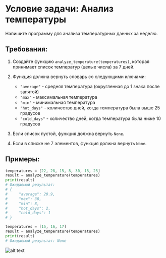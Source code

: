 # Условие задачи: Анализ температуры

Напишите программу для анализа температурных данных за неделю.

## Требования:

1. Создайте функцию `analyze_temperature(temperatures)`, которая принимает список температур (целые числа) за 7 дней.

2. Функция должна вернуть словарь со следующими ключами:
   - `"average"` - средняя температура (округленная до 1 знака после запятой)
   - `"max"` - максимальная температура
   - `"min"` - минимальная температура
   - `"hot_days"` - количество дней, когда температура была выше 25 градусов
   - `"cold_days"` - количество дней, когда температура была ниже 10 градусов

3. Если список пустой, функция должна вернуть `None`.

4. Если в списке не 7 элементов, функция должна вернуть `None`.

## Примеры:

```python
temperatures = [22, 28, 15, 8, 30, 18, 25]
result = analyze_temperature(temperatures)
print(result)
# Ожидаемый результат:
# {
#     "average": 20.9,
#     "max": 30,
#     "min": 8,
#     "hot_days": 2,
#     "cold_days": 1
# }
```

```python
temperatures = [15, 16, 17]
result = analyze_temperature(temperatures)
print(result)
# Ожидаемый результат: None
```

![alt text](image.png)


